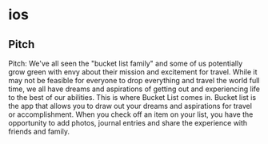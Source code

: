 # ios

## Pitch
Pitch: We've all seen the "bucket list family" and some of us potentially grow green with envy about their mission and excitement for travel. While it may not be feasible for everyone to drop everything and travel the world full time, we all have dreams and aspirations of getting out and experiencing life to the best of our abilities. This is where Bucket List comes in. Bucket list is the app that allows you to draw out your dreams and aspirations for travel or accomplishment. When you check off an item on your list, you have the opportunity to add photos, journal entries and share the experience with friends and family.
